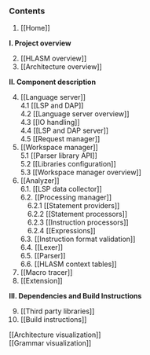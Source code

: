 ### Contents

1. [[Home]]

**I. Project overview**

2. [[HLASM overview]]
3. [[Architecture overview]]

**II. Component description**

4. [[Language server]]  
    4.1 [[LSP and DAP]]  
    4.2 [[Language server overview]]  
    4.3 [[IO handling]]  
    4.4 [[LSP and DAP server]]  
    4.5 [[Request manager]]
5. [[Workspace manager]]  
    5.1 [[Parser library API]]  
    5.2 [[Libraries configuration]]  
    5.3 [[Workspace manager overview]]
6. [[Analyzer]]  
    6.1. [[LSP data collector]]  
    6.2. [[Processing manager]]  
    &emsp;6.2.1 [[Statement providers]]  
    &emsp;6.2.2 [[Statement processors]]  
    &emsp;6.2.3 [[Instruction processors]]  
    &emsp;6.2.4 [[Expressions]]  
    6.3. [[Instruction format validation]]  
    6.4. [[Lexer]]  
    6.5. [[Parser]]  
    6.6. [[HLASM context tables]]
7. [[Macro tracer]]
8. [[Extension]]

**III. Dependencies and Build Instructions**

9. [[Third party libraries]]
10. [[Build instructions]]

[[Architecture visualization]]  
[[Grammar visualization]]
